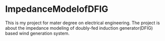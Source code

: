 # ImpedanceModelofDFIG
This is my project for mater degree on electrical engineering. The project is about the impedance modeling of doubly-fed induction generator(DFIG) based wind generation system.
